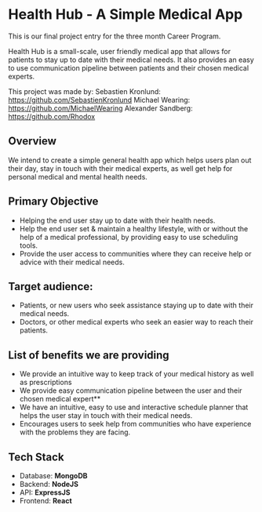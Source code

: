 # Health Hub - A Simple Medical App

This is our final project entry for the three month </SALT> Career Program.

Health Hub is a small-scale, user friendly medical app that allows for patients to stay up to date with their medical needs.
It also provides an easy to use communication pipeline between patients and their chosen medical experts.

This project was made by:
Sebastien Kronlund: https://github.com/SebastienKronlund
Michael Wearing: https://github.com/MichaelWearing
Alexander Sandberg: https://github.com/Rhodox

## Overview

We intend to create a simple general health app which helps users plan out their day, stay in touch with their medical experts, as well get help for personal medical and mental health needs.

## Primary Objective

- Helping the end user stay up to date with their health needs.
- Help the end user set & maintain a healthy lifestyle, with or without the help of a medical professional, by providing easy to use scheduling tools.
- Provide the user access to communities where they can receive help or advice with their medical needs.

## Target audience:

- Patients, or new users who seek assistance staying up to date with their medical needs.
- Doctors, or other medical experts who seek an easier way to reach their patients.

## List of benefits we are providing

- We provide an intuitive way to keep track of your medical history as well as prescriptions
- We provide easy communication pipeline between the user and their chosen medical expert\*\*
- We have an intuitive, easy to use and interactive schedule planner that helps the user stay in touch with their medical needs.
- Encourages users to seek help from communities who have experience with the problems they are facing.

## Tech Stack

- Database: **MongoDB**
- Backend: **NodeJS**
- API: **ExpressJS**
- Frontend: **React**
